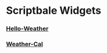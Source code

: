# Scriptbale Widgets

### [Hello-Weather](https://github.com/xkerwin/Hello-Weather)

### [Weather-Cal](https://github.com/xkerwin/Weather-Cal)
